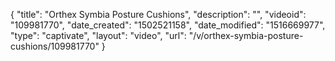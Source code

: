 {
    "title": "Orthex Symbia  Posture Cushions",
    "description": "",
    "videoid": "109981770",
    "date_created": "1502521158",
    "date_modified": "1516669977",
    "type": "captivate",
    "layout": "video",
    "url": "\/v\/orthex-symbia-posture-cushions\/109981770"
}